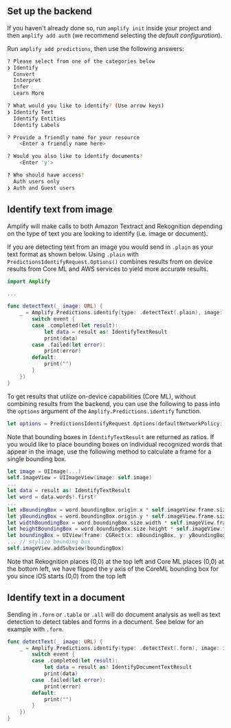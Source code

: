 ## Set up the backend

If you haven't already done so, run `amplify init` inside your project and then `amplify add auth` (we recommend selecting the *default configuration*).

Run `amplify add predictions`, then use the following answers:

```bash
? Please select from one of the categories below
❯ Identify
  Convert
  Interpret
  Infer
  Learn More

? What would you like to identify? (Use arrow keys)
❯ Identify Text
  Identify Entities
  Identify Labels

? Provide a friendly name for your resource
    <Enter a friendly name here>

? Would you also like to identify documents?
    <Enter 'y'> 

? Who should have access?
  Auth users only
❯ Auth and Guest users
```

## Identify text from image

Amplify will make calls to both Amazon Textract and Rekognition depending on the type of text you are looking to identify (i.e. image or document).

If you are detecting text from an image you would send in `.plain` as your text format as shown below.  Using `.plain` with `PredictionsIdentifyRequest.Options()` combines results from on device results from Core ML and AWS services to yield more accurate results.

``` swift
import Amplify

...

func detectText(_ image: URL) {
	_ = Amplify.Predictions.identify(type: .detectText(.plain), image: image, options: PredictionsIdentifyRequest.Options(), listener: { (event) in
		switch event {
		case .completed(let result):
			let data = result as! IdentifyTextResult
			print(data)
		case .failed(let error):
			print(error)
		default:
			print("")
		}
	})
}
```

To get results that utilize on-device capabilities (Core ML), without combining results from the backend, you can use the following to pass into the `options` argument of the `Amplify.Predictions.identify` function.
```swift
let options = PredictionsIdentifyRequest.Options(defaultNetworkPolicy: .offline, pluginOptions: nil)
```

Note that bounding boxes in `IdentifyTextResult` are returned as ratios.  If you would like to place bounding boxes on individual recognized words that appear in the image, use the following method to calculate a frame for a single bounding box.
```swift
let image = UIImage(...)
self.imageView = UIImageView(image: self.image)                        
...
let data = result as! IdentifyTextResult
let word = data.words!.first!
...
let xBoundingBox = word.boundingBox.origin.x * self.imageView.frame.size.width
let yBoundingBox = word.boundingBox.origin.y * self.imageView.frame.size.height
let widthBoundingBox = word.boundingBox.size.width * self.imageView.frame.size.width
let heightBoundingBox = word.boundingBox.size.height * self.imageView.frame.size.height
let boundingBox = UIView(frame: CGRect(x: xBoundingBox, y: yBoundingBox, width: widthBoundingBox, height: heightBoundingBox))
... // stylize bounding box
self.imageView.addSubview(boundingBox)
```
Note that Rekognition places (0,0) at the top left and Core ML places (0,0) at the bottom left, we have flipped the y axis of the CoreML bounding box for you since iOS starts (0,0) from the top left

## Identify text in a document

Sending in `.form` or `.table` or `.all` will do document analysis as well as text detection to detect tables and forms in a document. See below for an example with `.form`.

```swift
func detectText(_ image: URL) {
	_ = Amplify.Predictions.identify(type: .detectText(.form), image: image, options: PredictionsIdentifyRequest.Options(), listener: { (event) in
		switch event {
		case .completed(let result):
			let data = result as! IdentifyDocumentTextResult
			print(data)
		case .failed(let error):
			print(error)
		default:
			print("")
		}
	})
}
```

